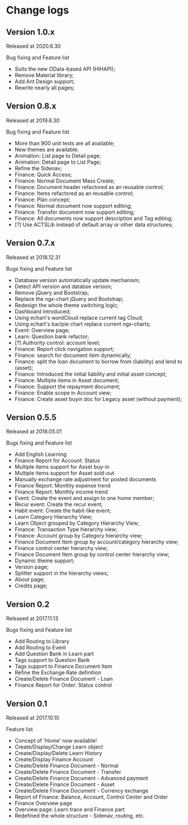 # Change logs
## Version 1.0.x
Released at 2020.6.30

Bug fixing and Feature list
- Suits the new OData-based API (HIHAPI);
- Remove Material library;
- Add Ant Design support;
- Rewrite nearly all pages;

## Version 0.8.x
Released at 2019.6.30

Bug fixing and Feature list
- More than 900 unit tests are all available;
- New themes are available;
- Animation: List page to Detail page;
- Animation: Detail page to List Page;
- Refine the Sidenav;
- Finance: Quick Access;
- Finance: Normal Document Mass Create;
- Finance: Document header refactored as an reusable control;
- Finance: Items refactored as an reusable control;
- Finance: Plan concept;
- Finance: Normal document now support editing;
- Finance: Transfer document now support editing;
- Finance: All documents now support description and Tag editing;
- [?] Use ACTSLib instead of default array or other data structures;


## Version 0.7.x
Released at 2018.12.31

Bugs fixing and Feature list
- Database version automatically update mechanism;
- Detect API version and databse version;
- Remove jQuery and Bootstrap;
- Replace the ngx-chart jQuery and Bootstrap;
- Redesign the whole theme switching logic;
- Dashboard introduced;
- Using echart's wordCloud replace current tag Cloud;
- Using echart's bar/pie chart replace current ngx-charts;
- Event: Overview page;
- Learn: Question bank refactor;
- [?] Authority control: account level;
- Finance: Report click navigation support;
- Finance: search for document item dynamically;
- Finance: split the loan document to borrow from (liability) and lend to (asset);
- Finance: Introduced the initial liability and initial asset concept;
- Finance: Multiple items in Asset document;
- Finance: Support the repayment document;
- Finance: Enable scope in Account view;
- Finance: Create asset buyin doc for Legacy asset (without payment);


## Version 0.5.5
Released at 2018.05.01

Bugs fixing and Feature list
- Add English Learning
- Finance Report for Account: Status
- Multiple items support for Asset buy-in
- Multiple items support for Asset sold-out
- Manually exchange rate adjustment for posted documents
- Finance Report: Monthly expense trend
- Finance Report: Monthly income trend
- Event: Create the event and assign to one home member;
- Recur event: Create the recur event;
- Habit event: Create the habit-like event;
- Learn Category Hierarchy View;
- Learn Object grouped by Category Hierarchy View;
- Finance: Transaction Type hierarchy view;
- Finance: Account group by Category hierarchy view;
- Finance Document Item group by account/category hierarchy view;
- Finance control center hierarchy view;
- Finance Document Item group by control center hierarchy view;
- Dynamic theme support;
- Version page;
- Splitter support in the hierarchy views;
- About page;
- Credits page;

## Version 0.2
Released at 2017.11.13

Bugs fixing and Feature list
- Add Routing to Library
- Add Routing to Event
- Add Question Bank in Learn part
- Tags support to Question Bank
- Tags support to Finance Document Item
- Refine the Exchange Rate definition
- Create/Delete Finance Document - Loan
- Finance Report for Order: Status control


## Version 0.1
Released at 2017.10.10

Feature list
- Concept of 'Home' now available!
- Create/Display/Change Learn object
- Create/Display/Delete Learn History
- Create/Display Finance Account
- Create/Delete Finance Document - Normal
- Create/Delete Finance Document - Transfer
- Create/Delete Finance Document - Advanced payment
- Create/Delete Finance Document - Asset
- Create/Delete Finance Document - Currency exchange
- Report of Finance: Balance, Account, Control Center and Order
- Finance Overview page
- Overview page: Learn trace and Finance part
- Redefined the whole structure - Sidenav, routing, etc.
